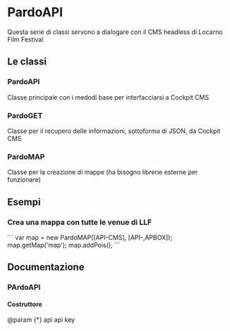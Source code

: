 
# PardoAPI
Questa serie di classi servono a dialogare con il CMS headless di Locarno Film Festival

## Le classi
### PardoAPI
Classe principale con i medodi base per interfacciarsi a Cockpit CMS
### PardoGET
Classe per il recupero delle informazioni, sottoforma di JSON, da Cockpit CMS
### PardoMAP
Classe per la creazione di mappe (ha bisogno librerie esterne per funzionare)

## Esempi
### Crea una mappa con tutte le venue di LLF
´´´
    var map = new PardoMAP([API-CMS], [API-,APBOX]);
    map.getMap('map');
    map.addPois();
´´´

## Documentazione
### PArdoAPI
#### Costruttore
@param {*} api api key


